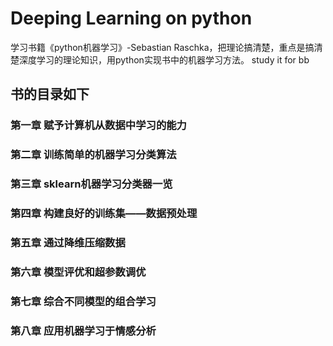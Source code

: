 # Deeping Learning on python
学习书籍《python机器学习》-Sebastian Raschka，把理论搞清楚，重点是搞清楚深度学习的理论知识，用python实现书中的机器学习方法。
study it for bb 
## 书的目录如下
### 第一章 赋予计算机从数据中学习的能力
### 第二章 训练简单的机器学习分类算法
### 第三章 sklearn机器学习分类器一览
### 第四章 构建良好的训练集——数据预处理
### 第五章 通过降维压缩数据
### 第六章 模型评优和超参数调优
### 第七章 综合不同模型的组合学习
### 第八章 应用机器学习于情感分析